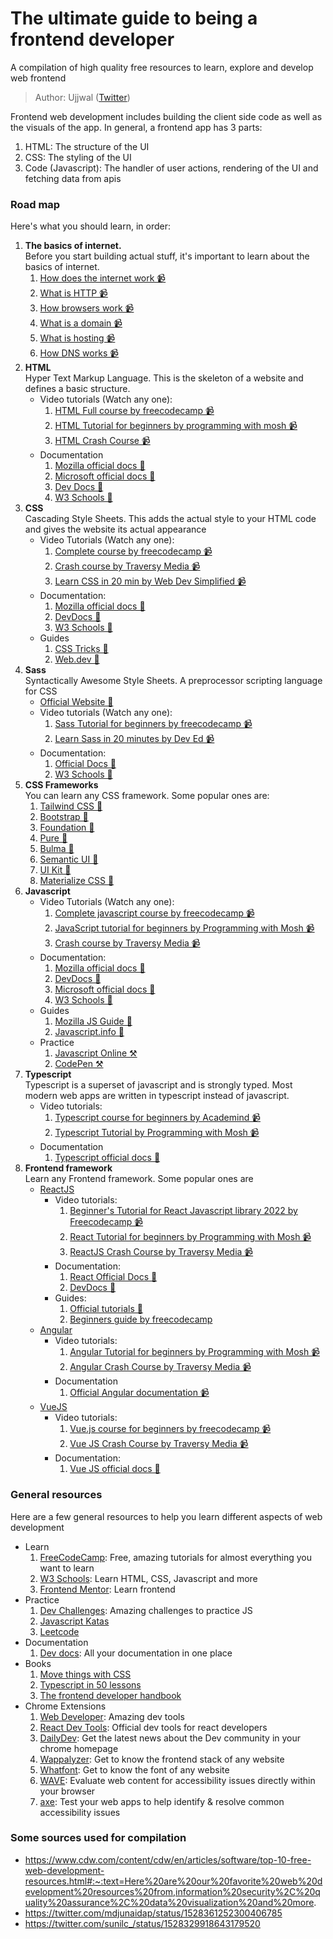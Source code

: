 # The ultimate guide to being a frontend developer

A compilation of high quality free resources to learn, explore and develop web frontend  

> Author: Ujjwal ([Twitter](https://twitter.com/ujjwalscript))

Frontend web development includes building the client side code as well as the visuals of the app. In general, a frontend app has 3 parts:

1. HTML: The structure of the UI
2. CSS: The styling of the UI
3. Code (Javascript): The handler of user actions, rendering of the UI and fetching data from apis

### Road map
Here's what you should learn, in order:  

1. __The basics of internet.__  
Before you start building actual stuff, it's important to learn about the basics of internet.
   1. [How does the internet work 📹](https://www.youtube.com/watch?v=x3c1ih2NJEg)
   2. [What is HTTP 📹](https://youtu.be/4_-KdOLZWLs)
   3. [How browsers work 📹](https://www.youtube.com/watch?v=0IsQqJ7pwhw)
   4. [What is a domain 📹](https://youtu.be/Y4cRx19nhJk)
   5. [What is hosting 📹](https://youtu.be/Y4cRx19nhJk)
   6. [How DNS works 📹](https://youtu.be/mpQZVYPuDGU)
1. **HTML**  
   Hyper Text Markup Language. This is the skeleton of a website and defines a basic structure.
   - Video tutorials (Watch any one):
     1. [HTML Full course by freecodecamp 📹](https://www.youtube.com/watch?v=pQN-pnXPaVg)
     2. [HTML Tutorial for beginners by programming with mosh 📹](https://www.youtube.com/watch?v=qz0aGYrrlhU)
     3. [HTML Crash Course 📹](https://www.youtube.com/watch?v=qz0aGYrrlhU)
   - Documentation
     1. [Mozilla official docs 📃](https://t.co/lBHImm9nuw)
     2. [Microsoft official docs 📃](https://docs.microsoft.com/en-us/cpp/mfc/html-basics)
     3. [Dev Docs 📃](https://devdocs.io/html/)
     4. [W3 Schools 📃](https://t.co/Svvh9VDy4o)
2. **CSS**  
   Cascading Style Sheets. This adds the actual style to your HTML code and gives the website its actual appearance
   - Video Tutorials (Watch any one):
     1. [Complete course by freecodecamp 📹](https://www.youtube.com/watch?v=1Rs2ND1ryYc)
     2. [Crash course by Traversy Media 📹](https://youtu.be/yfoY53QXEnI)
     3. [Learn CSS in 20 min by Web Dev Simplified 📹](https://youtu.be/1PnVor36_40)
   - Documentation:
      1. [Mozilla official docs 📃](https://developer.mozilla.org/en-US/docs/Web/CSS)
      2. [DevDocs 📃](https://devdocs.io/css/)
      3. [W3 Schools 📃](https://www.w3schools.com/cssref/)
   - Guides
     1. [CSS Tricks 📃](https://t.co/leznvNyARB)
     2. [Web.dev 📃](https://web.dev/learn/css/)
3. **Sass**  
   Syntactically Awesome Style Sheets. A preprocessor scripting language for CSS
   - [Official Website 📃](https://sass-lang.com/documentation/syntax)
   - Video tutorials (Watch any one):
     1. [Sass Tutorial for beginners by freecodecamp 📹](https://www.youtube.com/watch?v=_a5j7KoflTs)
     2. [Learn Sass in 20 minutes by Dev Ed 📹](https://www.youtube.com/watch?v=Zz6eOVaaelI)
   - Documentation:
     1. [Official Docs 📃](https://sass-lang.com/documentation)
     2. [W3 Schools 📃](https://www.w3schools.com/sass/)
4. **CSS Frameworks**  
   You can learn any CSS framework. Some popular ones are:
   1. [Tailwind CSS 📃](https://tailwindcss.com/)
   2. [Bootstrap 📃](https://getbootstrap.com/)
   3. [Foundation 📃](https://foundation.zurb.com/)
   4. [Pure 📃](https://purecss.io/)
   5. [Bulma 📃](https://bulma.io/)
   6. [Semantic UI 📃](https://semantic-ui.com/)
   7. [UI Kit 📃](https://getuikit.com/)
   8. [Materialize CSS 📃](https://materializecss.com/)
5. **Javascript**
   - Video Tutorials (Watch any one):
     1. [Complete javascript course by freecodecamp 📹](https://www.youtube.com/watch?v=PkZNo7MFNFg&t=177s)
     2. [JavaScript tutorial for beginners by Programming with Mosh 📹](https://www.youtube.com/watch?v=W6NZfCO5SIk&t=764s)
     3. [Crash course by Traversy Media 📹](https://www.youtube.com/watch?v=hdI2bqOjy3c)
   - Documentation:
      1. [Mozilla official docs 📃](https://developer.mozilla.org/en-US/docs/Web/javascript)
      2. [DevDocs 📃](https://devdocs.io/javascript/)
      3. [Microsoft official docs 📃](https://docs.microsoft.com/en-us/javascript/)
      4. [W3 Schools 📃](https://www.w3schools.com/js/DEFAULT.asp)
   - Guides
     1. [Mozilla JS Guide 📃](https://developer.mozilla.org/en-US/docs/Web/JavaScript/Guide)
     2. [Javascript.info 📃](https://javascript.info/)
   - Practice
     1. [Javascript Online ⚒️](https://javascript.onl/)
     2. [CodePen ⚒️](https://codepen.io/)
6. **Typescript**  
   Typescript is a superset of javascript and is strongly typed. Most modern web apps are written in typescript instead of javascript.
   - Video tutorials:
     1. [Typescript course for beginners by Academind 📹](https://www.youtube.com/watch?v=BwuLxPH8IDs)
     2. [Typescript Tutorial by Programming with Mosh 📹](https://www.youtube.com/watch?v=NjN00cM18Z4)
   - Documentation
     1. [Typescript official docs 📃](https://www.typescriptlang.org/docs/)
7.  **Frontend framework**  
    Learn any Frontend framework. Some popular ones are
    -  [ReactJS](https://reactjs.org/)
       - Video tutorials:
         1. [Beginner's Tutorial for React Javascript library 2022 by Freecodecamp 📹](https://www.youtube.com/watch?v=bMknfKXIFA8)
         2. [React Tutorial for beginners by Programming with Mosh 📹](https://www.youtube.com/watch?v=Ke90Tje7VS0&t=1s)
         3. [ReactJS Crash Course by Traversy Media 📹](https://www.youtube.com/watch?v=w7ejDZ8SWv8) 
       - Documentation:
         1. [React Official Docs 📃](https://reactjs.org/docs/getting-started.html) 
         2. [DevDocs 📃](https://devdocs.io/react/)
       - Guides:
         1. [Official tutorials 📃](https://reactjs.org/tutorial/tutorial.html)
         2. [Beginners guide by freecodecamp](https://www.freecodecamp.org/news/react-beginners-guide/)
    - [Angular](https://angular.io/)
      - Video tutorials:
        1. [Angular Tutorial for beginners by Programming with Mosh 📹](https://www.youtube.com/watch?v=k5E2AVpwsko)
        2. [Angular Crash Course by Traversy Media 📹](https://www.youtube.com/watch?v=3dHNOWTI7H8)
      - Documentation
        1. [Official Angular documentation 📹](https://angular.io/docs)
    - [VueJS](https://vuejs.org/)
      - Video tutorials:
        1. [Vue.js course for beginners by freecodecamp 📹](https://www.youtube.com/watch?v=FXpIoQ_rT_c)
        2. [Vue JS Crash Course by Traversy Media 📹](https://www.youtube.com/watch?v=qZXt1Aom3Cs)
      - Documentation:
        1. [Vue JS official docs 📃](https://vuejs.org/guide/introduction.html)

### General resources

Here are a few general resources to help you learn different aspects of web development

- Learn
  1. [FreeCodeCamp](https://freecodecamp.org): Free, amazing tutorials for almost everything you want to learn
  2. [W3 Schools](https://www.w3schools.com/): Learn HTML, CSS, Javascript and more
  3. [Frontend Mentor](http://frontendmentor.io/): Learn frontend
- Practice
  1. [Dev Challenges](https://devchallenges.io/): Amazing challenges to practice JS
  2. [Javascript Katas](https://jskatas.org/)
  3. [Leetcode](https://)
- Documentation
  1. [Dev docs](https://devdocs.io/): All your documentation in one place
- Books
  1. [Move things with CSS](https://jh3y.gumroad.com/l/move-things-with-css)
  2. [Typescript in 50 lessons](https://typescript-book.com/)
  3. [The frontend developer handbook](https://booksoncode.com/articles/front-end-developer-handbook-2019)
- Chrome Extensions
  1. [Web Developer](https://chrome.google.com/webstore/detail/web-developer/bfbameneiokkgbdmiekhjnmfkcnldhhm): Amazing dev tools
  2. [React Dev Tools](https://chrome.google.com/webstore/detail/react-developer-tools/fmkadmapgofadopljbjfkapdkoienihi?hl=en): Official dev tools for react developers
  3. [DailyDev](https://api.daily.dev/get?r=rahxul): Get the latest news about the Dev community in your chrome homepage
  4. [Wappalyzer](https://chrome.google.com/webstore/detail/wappalyzer/gppongmhjkpfnbhagpmjfkannfbllamg): Get to know the frontend stack of any website
  5. [Whatfont](https://chrome.google.com/webstore/detail/whatfont/jabopobgcpjmedljpbcaablpmlmfcogm): Get to know the font of any website
  6. [WAVE](https://wave.webaim.org/extension): Evaluate web content for accessibility issues directly within your browser
  7. [axe](https://www.deque.com/axe/browser-extensions): Test your web apps to help identify & resolve common accessibility issues

### Some sources used for compilation

- https://www.cdw.com/content/cdw/en/articles/software/top-10-free-web-development-resources.html#:~:text=Here%20are%20our%20favorite%20web%20development%20resources%20from,information%20security%2C%20quality%20assurance%2C%20data%20visualization%20and%20more.
- https://twitter.com/mdjunaidap/status/1528361252300406785
- https://twitter.com/sunilc_/status/1528329918643179520
